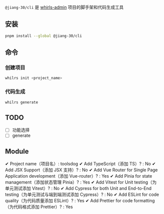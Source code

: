 `@jiang-30/cli` 是 [whirls-admin](https://whirls.jiangbo.fun) 项目的脚手架和代码生成工具

## 安装

```bash
pnpm install --global @jiang-30/cli
```

## 命令

### 创建项目

```bash
whilrs init <project_name>
```

### 代码生成

```bash
whilrs generate
```

## TODO

- [ ] 功能选择
- [ ] generate

## Module

✔ Project name（项目名）: toolsdog
✔ Add TypeScript（添加 TS）? : No
✔ Add JSX Support（添加 JSX 支持）? : No
✔ Add Vue Router for Single Page Application development（添加 Vue-router）? : Yes
✔ Add Pinia for state management（添加状态管理 Pinia）? : Yes
✔ Add Vitest for Unit testing（为单元测试添加 Vitest）? : No
✔ Add Cypress for both Unit and End-to-End testing（为单元测试与端到端测试添加 Cypress）? : No
✔ Add ESLint for code quality（为代码质量添加 ESLint）? : Yes
✔ Add Prettier for code formatting（为代码格式添加 Prettier）? : Yes
